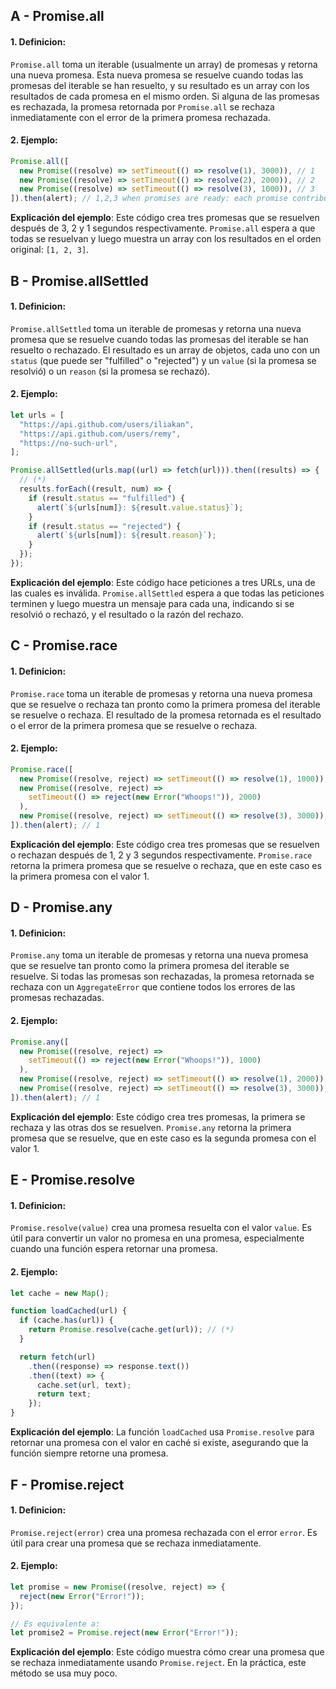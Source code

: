 ## A - Promise.all

#### 1. **Definicion:**

`Promise.all` toma un iterable (usualmente un array) de promesas y retorna una nueva promesa. Esta nueva promesa se resuelve cuando todas las promesas del iterable se han resuelto, y su resultado es un array con los resultados de cada promesa en el mismo orden. Si alguna de las promesas es rechazada, la promesa retornada por `Promise.all` se rechaza inmediatamente con el error de la primera promesa rechazada.

#### 2. **Ejemplo:**

```javascript
Promise.all([
  new Promise((resolve) => setTimeout(() => resolve(1), 3000)), // 1
  new Promise((resolve) => setTimeout(() => resolve(2), 2000)), // 2
  new Promise((resolve) => setTimeout(() => resolve(3), 1000)), // 3
]).then(alert); // 1,2,3 when promises are ready: each promise contributes an array member
```

**Explicación del ejemplo**:
Este código crea tres promesas que se resuelven después de 3, 2 y 1 segundos respectivamente. `Promise.all` espera a que todas se resuelvan y luego muestra un array con los resultados en el orden original: `[1, 2, 3]`.

## B - Promise.allSettled

#### 1. **Definicion:**

`Promise.allSettled` toma un iterable de promesas y retorna una nueva promesa que se resuelve cuando todas las promesas del iterable se han resuelto o rechazado. El resultado es un array de objetos, cada uno con un `status` (que puede ser "fulfilled" o "rejected") y un `value` (si la promesa se resolvió) o un `reason` (si la promesa se rechazó).

#### 2. **Ejemplo:**

```javascript
let urls = [
  "https://api.github.com/users/iliakan",
  "https://api.github.com/users/remy",
  "https://no-such-url",
];

Promise.allSettled(urls.map((url) => fetch(url))).then((results) => {
  // (*)
  results.forEach((result, num) => {
    if (result.status == "fulfilled") {
      alert(`${urls[num]}: ${result.value.status}`);
    }
    if (result.status == "rejected") {
      alert(`${urls[num]}: ${result.reason}`);
    }
  });
});
```

**Explicación del ejemplo**:
Este código hace peticiones a tres URLs, una de las cuales es inválida. `Promise.allSettled` espera a que todas las peticiones terminen y luego muestra un mensaje para cada una, indicando si se resolvió o rechazó, y el resultado o la razón del rechazo.

## C - Promise.race

#### 1. **Definicion:**

`Promise.race` toma un iterable de promesas y retorna una nueva promesa que se resuelve o rechaza tan pronto como la primera promesa del iterable se resuelve o rechaza. El resultado de la promesa retornada es el resultado o el error de la primera promesa que se resuelve o rechaza.

#### 2. **Ejemplo:**

```javascript
Promise.race([
  new Promise((resolve, reject) => setTimeout(() => resolve(1), 1000)),
  new Promise((resolve, reject) =>
    setTimeout(() => reject(new Error("Whoops!")), 2000)
  ),
  new Promise((resolve, reject) => setTimeout(() => resolve(3), 3000)),
]).then(alert); // 1
```

**Explicación del ejemplo**:
Este código crea tres promesas que se resuelven o rechazan después de 1, 2 y 3 segundos respectivamente. `Promise.race` retorna la primera promesa que se resuelve o rechaza, que en este caso es la primera promesa con el valor 1.

## D - Promise.any

#### 1. **Definicion:**

`Promise.any` toma un iterable de promesas y retorna una nueva promesa que se resuelve tan pronto como la primera promesa del iterable se resuelve. Si todas las promesas son rechazadas, la promesa retornada se rechaza con un `AggregateError` que contiene todos los errores de las promesas rechazadas.

#### 2. **Ejemplo:**

```javascript
Promise.any([
  new Promise((resolve, reject) =>
    setTimeout(() => reject(new Error("Whoops!")), 1000)
  ),
  new Promise((resolve, reject) => setTimeout(() => resolve(1), 2000)),
  new Promise((resolve, reject) => setTimeout(() => resolve(3), 3000)),
]).then(alert); // 1
```

**Explicación del ejemplo**:
Este código crea tres promesas, la primera se rechaza y las otras dos se resuelven. `Promise.any` retorna la primera promesa que se resuelve, que en este caso es la segunda promesa con el valor 1.

## E - Promise.resolve

#### 1. **Definicion:**

`Promise.resolve(value)` crea una promesa resuelta con el valor `value`. Es útil para convertir un valor no promesa en una promesa, especialmente cuando una función espera retornar una promesa.

#### 2. **Ejemplo:**

```javascript
let cache = new Map();

function loadCached(url) {
  if (cache.has(url)) {
    return Promise.resolve(cache.get(url)); // (*)
  }

  return fetch(url)
    .then((response) => response.text())
    .then((text) => {
      cache.set(url, text);
      return text;
    });
}
```

**Explicación del ejemplo**:
La función `loadCached` usa `Promise.resolve` para retornar una promesa con el valor en caché si existe, asegurando que la función siempre retorne una promesa.

## F - Promise.reject

#### 1. **Definicion:**

`Promise.reject(error)` crea una promesa rechazada con el error `error`. Es útil para crear una promesa que se rechaza inmediatamente.

#### 2. **Ejemplo:**

```javascript
let promise = new Promise((resolve, reject) => {
  reject(new Error("Error!"));
});

// Es equivalente a:
let promise2 = Promise.reject(new Error("Error!"));
```

**Explicación del ejemplo**:
Este código muestra cómo crear una promesa que se rechaza inmediatamente usando `Promise.reject`. En la práctica, este método se usa muy poco.
